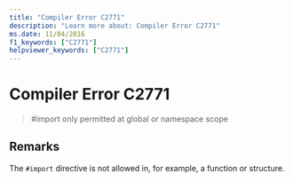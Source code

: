 ```yaml
---
title: "Compiler Error C2771"
description: "Learn more about: Compiler Error C2771"
ms.date: 11/04/2016
f1_keywords: ["C2771"]
helpviewer_keywords: ["C2771"]
---
```

# Compiler Error C2771

> #import only permitted at global or namespace scope

## Remarks

The `#import` directive is not allowed in, for example, a function or structure.
